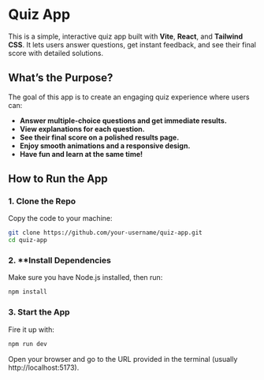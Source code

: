 # Quiz App

This is a simple, interactive quiz app built with **Vite**, **React**, and **Tailwind CSS**. It lets users answer questions, get instant feedback, and see their final score with detailed solutions.

## What’s the Purpose?

The goal of this app is to create an engaging quiz experience where users can:

- **Answer multiple-choice questions and get immediate results.**
- **View explanations for each question.**
- **See their final score on a polished results page.**
- **Enjoy smooth animations and a responsive design.**
- **Have fun and learn at the same time!**

## How to Run the App

### 1. Clone the Repo

Copy the code to your machine:

```bash
git clone https://github.com/your-username/quiz-app.git
cd quiz-app
```

### 2. **Install Dependencies
Make sure you have Node.js installed, then run:
   ```bash
   npm install
```

### 3. Start the App
Fire it up with:
```bash
npm run dev
```
Open your browser and go to the URL provided in the terminal (usually http://localhost:5173).

